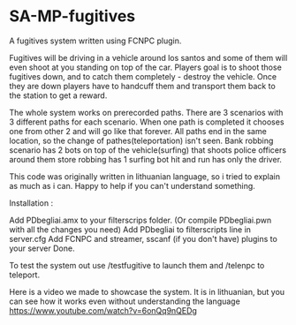 # SA-MP-fugitives
A fugitives system written using FCNPC plugin. 

Fugitives will be driving in a vehicle around los santos and some of them will even shoot at you standing on top of the car.
Players goal is to shoot those fugitives down, and to catch them completely - destroy the vehicle. Once they are down players have to handcuff them and transport them back to the station to get a reward.



The whole system works on prerecorded paths. There are 3 scenarios with 3 different paths for each scenario. When one path is completed it chooses one from other 2 and will go like that forever.
All paths end in the same location, so the change of pathes(teleportation) isn't seen.
Bank robbing scenario has 2 bots on top of the vehicle(surfing) that shoots police officers around them
store robbing has 1 surfing bot
hit and run has only the driver.
  
This code was originally written in lithuanian language, so i tried to explain as much as i can. Happy to help if you can't understand something.

Installation : 

Add PDbegliai.amx to your filterscrips folder. (Or compile PDbegliai.pwn with all the changes you need)
Add PDbegliai to filterscripts line in server.cfg 
Add FCNPC and streamer, sscanf (if you don't have) plugins to your server
Done. 

To test the system out use /testfugitive to launch them and /telenpc to teleport.

Here is a video we made to showcase the system. It is in lithuanian, but you can see how it works even without understanding the language
https://www.youtube.com/watch?v=6onQq9nQEDg



